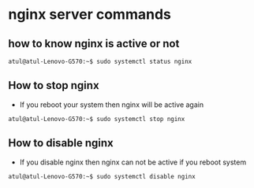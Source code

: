 # nginx server commands

## how to know nginx is active or not
```
atul@atul-Lenovo-G570:~$ sudo systemctl status nginx

```
## How to stop nginx
- If you reboot your system then nginx will be active again
```
atul@atul-Lenovo-G570:~$ sudo systemctl stop nginx
```

## How to disable nginx
- If you disable nginx then nginx can not be active if you reboot system
```
atul@atul-Lenovo-G570:~$ sudo systemctl disable nginx

```
